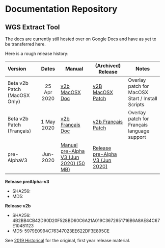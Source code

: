 # Documentation Repository
## WGS Extract Tool

The docs are currently still hosted over on Google Docs and have as yet to be transferred here. 

Here is a rough release history:

| Version | Dates | Manual | (Archived) Release | Notes|
|:--- | :---:| --- | ---| ---|
| Beta v2b Patch (MacOSX Only)| 25 Apr 2020| [v2b MacOSX Doc](https://github.com/WGSExtract/WGSExtract-Dev/blob/master/docs/Betav2b_MacOSX_patch.md) |[v2B MacOSX Patch](https://github.com/WGSExtract/WGSExtract-Dev/blob/master/WGSExtract_MacOSX_Patch.zip) | Overlay patch for MacOSX Start / Install Scripts
| Beta v2b Patch (Français) | 1 May 2020| [v2b Français Doc](https://github.com/WGSExtract/WGSExtract-Dev/blob/master/docs/Betav2b_Francais_Patch.md) |[v2b Français Patch](https://github.com/WGSExtract/WGSExtract-Dev/blob/master/WGSExtractv2b_Francais_Patch.zip) |Overlay patch for Français language support
| pre-AlphaV3| Jun- 2020 | [Manual pre-Alpha V3 (Jun 2020) (50 MB)](https://docs.google.com/document/d/1HBj317OMeq26EmpwVWlAuzZsr2bfWh8Y58A8wAYWVoc/edit?usp=sharing "Manual pre-Alpha V3") | [Release pre-Alpha V3 (Jun 2020)](https://github.com/WGSExtract/WGSExtract-Dev/ "Release pre-Alpha V3")

**Release preAlpha-v3**
* SHA256:
* MD5:

**Release v2b**
* SHA256: 4B2BB4CB42D90D20F528BD60C6A21A019C3672651716B6A8AE84C67E10481123
* MD5: 5979E0994C76347023EE622DF3E895CE

See [2019 Historical](https://github.com/WGSExtract/WGSExtract-Historical) for the original, first year release material.
